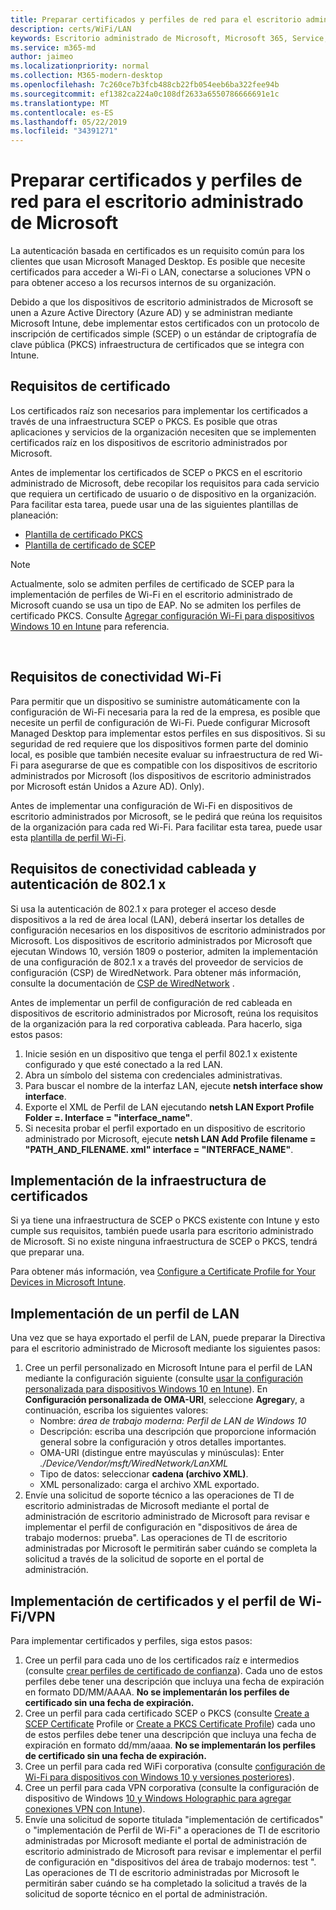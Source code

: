 ```yaml
---
title: Preparar certificados y perfiles de red para el escritorio administrado de Microsoft
description: certs/WiFi/LAN
keywords: Escritorio administrado de Microsoft, Microsoft 365, Service, Documentation
ms.service: m365-md
author: jaimeo
ms.localizationpriority: normal
ms.collection: M365-modern-desktop
ms.openlocfilehash: 7c260ce7b3fcb488cb22fb054eeb6ba322fee94b
ms.sourcegitcommit: ef1382ca224a0c108df2633a6550786666691e1c
ms.translationtype: MT
ms.contentlocale: es-ES
ms.lasthandoff: 05/22/2019
ms.locfileid: "34391271"
---
```

# <a name="prepare-certificates-and-network-profiles-for-microsoft-managed-desktop"></a>Preparar certificados y perfiles de red para el escritorio administrado de Microsoft  
 
La autenticación basada en certificados es un requisito común para los clientes que usan Microsoft Managed Desktop. Es posible que necesite certificados para acceder a Wi-Fi o LAN, conectarse a soluciones VPN o para obtener acceso a los recursos internos de su organización.   
 
Debido a que los dispositivos de escritorio administrados de Microsoft se unen a Azure Active Directory (Azure AD) y se administran mediante Microsoft Intune, debe implementar estos certificados con un protocolo de inscripción de certificados simple (SCEP) o un estándar de criptografía de clave pública (PKCS) infraestructura de certificados que se integra con Intune.    
 
## <a name="certificate-requirements"></a>Requisitos de certificado 
 
Los certificados raíz son necesarios para implementar los certificados a través de una infraestructura SCEP o PKCS. Es posible que otras aplicaciones y servicios de la organización necesiten que se implementen certificados raíz en los dispositivos de escritorio administrados por Microsoft.    
 
Antes de implementar los certificados de SCEP o PKCS en el escritorio administrado de Microsoft, debe recopilar los requisitos para cada servicio que requiera un certificado de usuario o de dispositivo en la organización. Para facilitar esta tarea, puede usar una de las siguientes plantillas de planeación:  
 
- [Plantilla de certificado PKCS](https://github.com/MicrosoftDocs/microsoft-365-docs/raw/public/microsoft-365/managed-desktop/get-ready/downloads/PKCS-certificate-template.xlsx) 
- [Plantilla de certificado de SCEP](https://github.com/MicrosoftDocs/microsoft-365-docs/raw/public/microsoft-365/managed-desktop/get-ready/downloads/SCEP-certificate-template.xlsx)

>[!NOTE]
>Actualmente, solo se admiten perfiles de certificado de SCEP para la implementación de perfiles de Wi-Fi en el escritorio administrado de Microsoft cuando se usa un tipo de EAP. No se admiten los perfiles de certificado PKCS. Consulte [Agregar configuración Wi-Fi para dispositivos Windows 10 en Intune](https://docs.microsoft.com/intune/wi-fi-settings-windows) para referencia.

  
## <a name="wi-fi-connectivity-requirements"></a>Requisitos de conectividad Wi-Fi

Para permitir que un dispositivo se suministre automáticamente con la configuración de Wi-Fi necesaria para la red de la empresa, es posible que necesite un perfil de configuración de Wi-Fi. Puede configurar Microsoft Managed Desktop para implementar estos perfiles en sus dispositivos. Si su seguridad de red requiere que los dispositivos formen parte del dominio local, es posible que también necesite evaluar su infraestructura de red Wi-Fi para asegurarse de que es compatible con los dispositivos de escritorio administrados por Microsoft (los dispositivos de escritorio administrados por Microsoft están Unidos a Azure AD). Only). 
 
Antes de implementar una configuración de Wi-Fi en dispositivos de escritorio administrados por Microsoft, se le pedirá que reúna los requisitos de la organización para cada red Wi-Fi. Para facilitar esta tarea, puede usar esta [plantilla de perfil Wi-Fi](https://github.com/MicrosoftDocs/microsoft-365-docs/raw/public/microsoft-365/managed-desktop/get-ready/downloads/WiFi-profile-template.xlsx).
 
 
## <a name="wired-connectivity-requirements-and-8021x-authentication"></a>Requisitos de conectividad cableada y autenticación de 802.1 x 
 
Si usa la autenticación de 802.1 x para proteger el acceso desde dispositivos a la red de área local (LAN), deberá insertar los detalles de configuración necesarios en los dispositivos de escritorio administrados por Microsoft. Los dispositivos de escritorio administrados por Microsoft que ejecutan Windows 10, versión 1809 o posterior, admiten la implementación de una configuración de 802.1 x a través del proveedor de servicios de configuración (CSP) de WiredNetwork. Para obtener más información, consulte la documentación de [CSP de WiredNetwork](https://docs.microsoft.com/windows/client-management/mdm/wirednetwork-csp) . 
 
Antes de implementar un perfil de configuración de red cableada en dispositivos de escritorio administrados por Microsoft, reúna los requisitos de la organización para la red corporativa cableada. Para hacerlo, siga estos pasos: 
 
 
1. Inicie sesión en un dispositivo que tenga el perfil 802.1 x existente configurado y que esté conectado a la red LAN.  
2. Abra un símbolo del sistema con credenciales administrativas. 
3. Para buscar el nombre de la interfaz LAN, ejecute **netsh interface show interface**. 
4. Exporte el XML de Perfil de LAN ejecutando **netsh LAN Export Profile Folder =.  Interface = "interface_name"**. 
5. Si necesita probar el perfil exportado en un dispositivo de escritorio administrado por Microsoft, ejecute **netsh LAN Add Profile filename = "PATH_AND_FILENAME. xml" interface = "INTERFACE_NAME"**. 
 
 
## <a name="deploy-certificate-infrastructure"></a>Implementación de la infraestructura de certificados  
 
Si ya tiene una infraestructura de SCEP o PKCS existente con Intune y esto cumple sus requisitos, también puede usarla para escritorio administrado de Microsoft. Si no existe ninguna infraestructura de SCEP o PKCS, tendrá que preparar una.  
 
Para obtener más información, vea [Configure a Certificate Profile for Your Devices in Microsoft Intune](https://docs.microsoft.com/intune/certificates-configure). 
 
 
 
## <a name="deploy-a-lan-profile"></a>Implementación de un perfil de LAN 
 
Una vez que se haya exportado el perfil de LAN, puede preparar la Directiva para el escritorio administrado de Microsoft mediante los siguientes pasos:   
 
1. Cree un perfil personalizado en Microsoft Intune para el perfil de LAN mediante la configuración siguiente (consulte [usar la configuración personalizada para dispositivos Windows 10 en Intune](https://docs.microsoft.com/intune/custom-settings-windows-10)). En **Configuración personalizada de OMA-URI**, seleccione **Agregar**y, a continuación, escriba los siguientes valores: 
    - Nombre: *área de trabajo moderna: Perfil de LAN de Windows 10* 
    - Descripción: escriba una descripción que proporcione información general sobre la configuración y otros detalles importantes. 
    - OMA-URI (distingue entre mayúsculas y minúsculas): Enter *./Device/Vendor/msft/WiredNetwork/LanXML*
    - Tipo de datos: seleccionar **cadena (archivo XML)**. 
    - XML personalizado: carga el archivo XML exportado.
2. Envíe una solicitud de soporte técnico a las operaciones de TI de escritorio administradas de Microsoft mediante el portal de administración de escritorio administrado de Microsoft para revisar e implementar el perfil de configuración en "dispositivos de área de trabajo modernos: prueba". Las operaciones de TI de escritorio administradas por Microsoft le permitirán saber cuándo se completa la solicitud a través de la solicitud de soporte en el portal de administración.
 
## <a name="deploy-certificates-and-wi-fivpn-profile"></a>Implementación de certificados y el perfil de Wi-Fi/VPN 
 
 
Para implementar certificados y perfiles, siga estos pasos:

1. Cree un perfil para cada uno de los certificados raíz e intermedios (consulte [crear perfiles de certificado de confianza](https://docs.microsoft.com/intune/certificates-configure#step-3-create-trusted-certificate-profiles)). Cada uno de estos perfiles debe tener una descripción que incluya una fecha de expiración en formato DD/MM/AAAA. **No se implementarán los perfiles de certificado sin una fecha de expiración.**
2. Cree un perfil para cada certificado SCEP o PKCS (consulte [Create a SCEP Certificate](https://docs.microsoft.com/intune/certificates-scep-configure#create-a-scep-certificate-profile) Profile or [Create a PKCS Certificate Profile](https://docs.microsoft.com/intune/certficates-pfx-configure#create-a-pkcs-certificate-profile)) cada uno de estos perfiles debe tener una descripción que incluya una fecha de expiración en formato dd/mm/aaaa. **No se implementarán los perfiles de certificado sin una fecha de expiración.**
3. Cree un perfil para cada red WiFi corporativa (consulte [configuración de Wi-Fi para dispositivos con Windows 10 y versiones posteriores](https://docs.microsoft.com/intune/wi-fi-settings-windows)).
4. Cree un perfil para cada VPN corporativa (consulte la configuración de dispositivo de Windows [10 y Windows Holographic para agregar conexiones VPN con Intune](https://docs.microsoft.com/intune/vpn-settings-windows-10)).
5. Envíe una solicitud de soporte titulada "implementación de certificados" o "implementación de Perfil de Wi-Fi" a operaciones de TI de escritorio administradas por Microsoft mediante el portal de administración de escritorio administrado de Microsoft para revisar e implementar el perfil de configuración en "dispositivos del área de trabajo modernos: test ". Las operaciones de TI de escritorio administradas por Microsoft le permitirán saber cuándo se ha completado la solicitud a través de la solicitud de soporte técnico en el portal de administración. 
 
 
